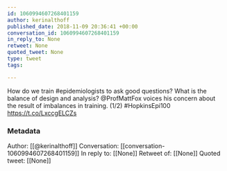 ```yaml
---
id: 1060994607268401159
author: kerinalthoff
published_date: 2018-11-09 20:36:41 +00:00
conversation_id: 1060994607268401159
in_reply_to: None
retweet: None
quoted_tweet: None
type: tweet
tags:

---
```


How do we train #epidemiologists to ask good questions? What is the balance of design and analysis? @ProfMattFox voices his concern about the result of imbalances in training. (1/2) #HopkinsEpi100 https://t.co/LxccgELCZs

### Metadata

Author: [[@kerinalthoff]]
Conversation: [[conversation-1060994607268401159]]
In reply to: [[None]]
Retweet of: [[None]]
Quoted tweet: [[None]]
